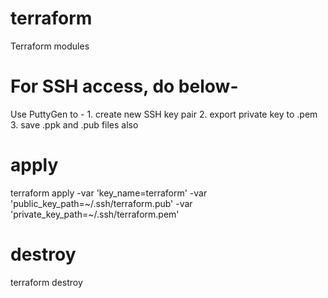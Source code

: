 # terraform
Terraform modules


# For SSH access, do below-
Use PuttyGen to -
    1. create new SSH key pair
    2. export private key to .pem
    3. save .ppk and .pub files also 

# apply
terraform apply -var 'key_name=terraform' -var 'public_key_path=~/.ssh/terraform.pub' -var 'private_key_path=~/.ssh/terraform.pem'
# destroy
terraform destroy

